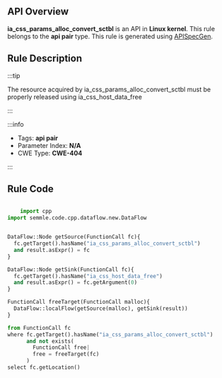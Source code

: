---
---


## API Overview
**ia_css_params_alloc_convert_sctbl** is an API in **Linux kernel**. This rule belongs to the **api pair** type. This rule is generated using [APISpecGen](../../tools/APISpecGen).
## Rule Description

:::tip

The resource acquired by ia_css_params_alloc_convert_sctbl must be properly released using ia_css_host_data_free

:::

:::info

- Tags: **api pair**
- Parameter Index: **N/A**
- CWE Type: **CWE-404**

:::

## Rule Code
```python

    import cpp
import semmle.code.cpp.dataflow.new.DataFlow


DataFlow::Node getSource(FunctionCall fc){
  fc.getTarget().hasName("ia_css_params_alloc_convert_sctbl")
  and result.asExpr() = fc
}

DataFlow::Node getSink(FunctionCall fc){
  fc.getTarget().hasName("ia_css_host_data_free")
  and result.asExpr() = fc.getArgument(0)
}

FunctionCall freeTarget(FunctionCall malloc){
  DataFlow::localFlow(getSource(malloc), getSink(result))
}

from FunctionCall fc
where fc.getTarget().hasName("ia_css_params_alloc_convert_sctbl")
      and not exists(
        FunctionCall free| 
        free = freeTarget(fc)
      )
select fc.getLocation()

    
```